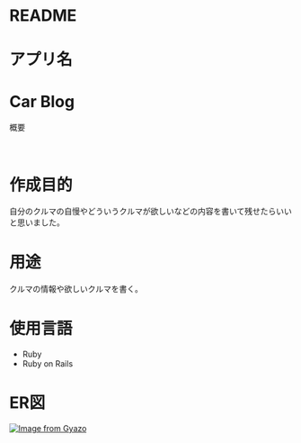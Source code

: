 # README

# アプリ名

# Car Blog

概要


<br>

# 作成目的

自分のクルマの自慢やどういうクルマが欲しいなどの内容を書いて残せたらいいと思いました。

# 用途

クルマの情報や欲しいクルマを書く。

# 使用言語

- Ruby<br>
- Ruby on Rails

# ER図
[![Image from Gyazo](https://i.gyazo.com/77b9a4dc1073ed90407812e8dd40576c.png)](https://gyazo.com/77b9a4dc1073ed90407812e8dd40576c)


